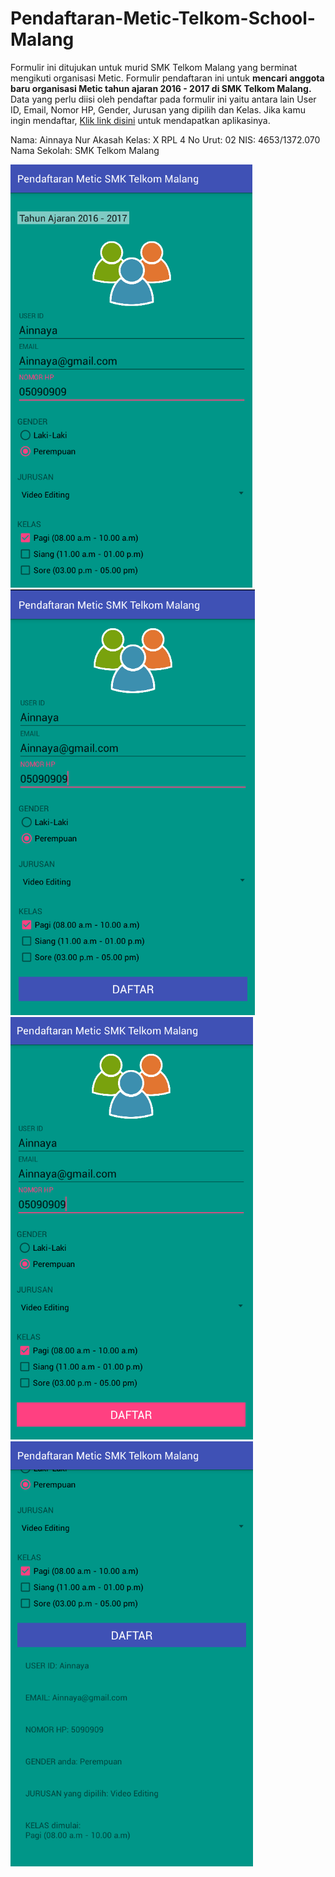# Pendaftaran-Metic-Telkom-School-Malang
Formulir ini ditujukan untuk murid SMK Telkom Malang yang berminat mengikuti organisasi Metic.
Formulir pendaftaran ini untuk **mencari anggota baru organisasi Metic tahun ajaran 2016 - 2017 di SMK Telkom Malang.**
Data yang perlu diisi oleh pendaftar pada formulir ini yaitu antara lain User ID, Email, Nomor HP, Gender, Jurusan yang dipilih dan Kelas.
Jika kamu ingin mendaftar, [Klik link disini](https://docs.google.com/uc?export=download&id=0BxRyC99DsxNVQlFnU3RzTzhPZlk) untuk mendapatkan aplikasinya.

Nama: Ainnaya Nur Akasah
Kelas: X RPL 4
No Urut: 02
NIS: 4653/1372.070
Nama Sekolah: SMK Telkom Malang

![ScreenShoot1](https://github.com/Ainnaya/Pendaftaran-Metic-Telkom-School-Malang/blob/master/XIRPL4%2302%23Tugas1%23Screenshoot1.PNG)
![ScreenShoot2](https://github.com/Ainnaya/Pendaftaran-Metic-Telkom-School-Malang/blob/master/XIRPL4%2302%23Tugas1%23Screenshoot2.PNG)
![ScreenShoot3](https://github.com/Ainnaya/Pendaftaran-Metic-Telkom-School-Malang/blob/master/XIRPL4%2302%23Tugas1%23Screenshoot3.png)
![ScreenShoot4](https://github.com/Ainnaya/Pendaftaran-Metic-Telkom-School-Malang/blob/master/XIRPL4%2302%23Tugas1%23Screenshoot4.PNG)


